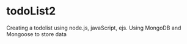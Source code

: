 # todoList2
Creating a todolist using node.js, javaScript, ejs. Using MongoDB and Mongoose to store data
